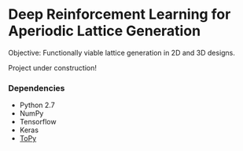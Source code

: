 # Deep Reinforcement Learning for Aperiodic Lattice Generation

Objective: Functionally viable lattice generation in 2D and 3D designs.

Project under construction!

### Dependencies
- Python 2.7
- NumPy
- Tensorflow
- Keras
- [ToPy](https://github.com/williamhunter/topy)
